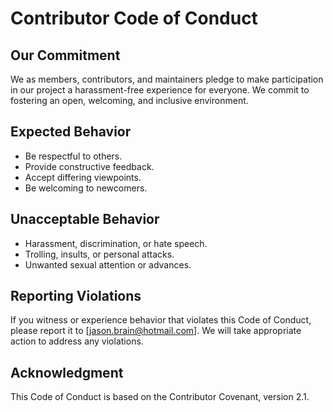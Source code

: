 # Contributor Code of Conduct

## Our Commitment
We as members, contributors, and maintainers pledge to make participation in our project a harassment-free experience for everyone. We commit to fostering an open, welcoming, and inclusive environment.

## Expected Behavior
- Be respectful to others.
- Provide constructive feedback.
- Accept differing viewpoints.
- Be welcoming to newcomers.

## Unacceptable Behavior
- Harassment, discrimination, or hate speech.
- Trolling, insults, or personal attacks.
- Unwanted sexual attention or advances.

## Reporting Violations
If you witness or experience behavior that violates this Code of Conduct, please report it to [jason.brain@hotmail.com]. We will take appropriate action to address any violations.

## Acknowledgment
This Code of Conduct is based on the Contributor Covenant, version 2.1.
